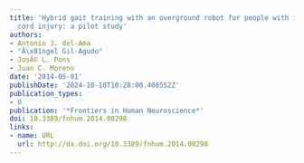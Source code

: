 ```yaml
---
title: 'Hybrid gait training with an overground robot for people with incomplete spinal
  cord injury: a pilot study'
authors:
- Antonio J. del-Ama
- "Ã\x81ngel Gil-Agudo"
- JosÃ© L. Pons
- Juan C. Moreno
date: '2014-05-01'
publishDate: '2024-10-18T10:28:08.408552Z'
publication_types:
- 0
publication: '*Frontiers in Human Neuroscience*'
doi: 10.3389/fnhum.2014.00298
links:
- name: URL
  url: http://dx.doi.org/10.3389/fnhum.2014.00298
---
```

